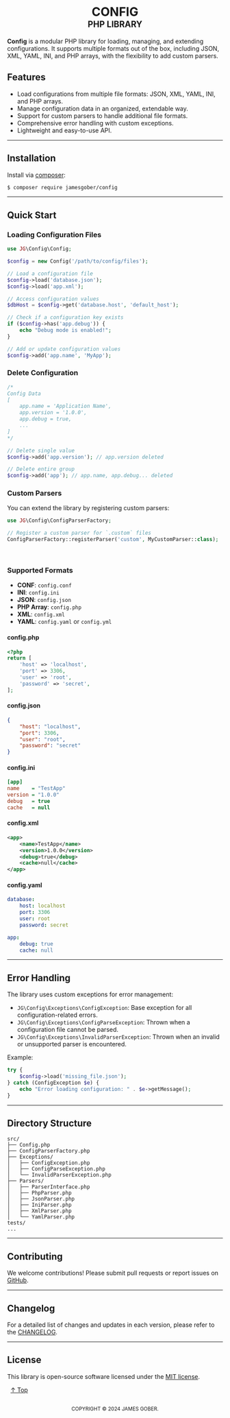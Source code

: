 <h1 align="center" id="top">
    <b>CONFIG</b>
    <br>
    <small>
        <sup>PHP LIBRARY</sup>
    </small>
</h1>

**Config** is a modular PHP library for loading, managing, and extending configurations. It supports multiple formats out of the box, including JSON, XML, YAML, INI, and PHP arrays, with the flexibility to add custom parsers.


## Features

- Load configurations from multiple file formats: JSON, XML, YAML, INI, and PHP arrays.
- Manage configuration data in an organized, extendable way.
- Support for custom parsers to handle additional file formats.
- Comprehensive error handling with custom exceptions.
- Lightweight and easy-to-use API.

---

## Installation

Install via [composer](https://getcomposer.org/download/):

```bash
$ composer require jamesgober/config
```


---

## Quick Start

### Loading Configuration Files

```php
use JG\Config\Config;

$config = new Config('/path/to/config/files');

// Load a configuration file
$config->load('database.json');
$config->load('app.xml');

// Access configuration values
$dbHost = $config->get('database.host', 'default_host');

// Check if a configuration key exists
if ($config->has('app.debug')) {
    echo "Debug mode is enabled!";
}

// Add or update configuration values
$config->add('app.name', 'MyApp');
```


### Delete Configuration
```php
/*
Config Data
[
    app.name = 'Application Name',
    app.version = '1.0.0',
    app.debug = true,
    ...
]
*/

// Delete single value
$config->add('app.version'); // app.version deleted

// Delete entire group
$config->add('app'); // app.name, app.debug... deleted
```

### Custom Parsers

You can extend the library by registering custom parsers:

```php
use JG\Config\ConfigParserFactory;

// Register a custom parser for `.custom` files
ConfigParserFactory::registerParser('custom', MyCustomParser::class);
```

&nbsp;

### Supported Formats
- **CONF**: `config.conf`
- **INI**: `config.ini`
- **JSON**: `config.json`
- **PHP Array**: `config.php`
- **XML**: `config.xml`
- **YAML**: `config.yaml` or `config.yml`

#### config.php
```php
<?php
return [
    'host' => 'localhost',
    'port' => 3306,
    'user' => 'root',
    'password' => 'secret',
];
```

#### config.json
```json
{
    "host": "localhost",
    "port": 3306,
    "user": "root",
    "password": "secret"
}
```

#### config.ini
```ini
[app]
name    = "TestApp"
version = "1.0.0"
debug   = true
cache   = null
```

#### config.xml
```xml
<app>
    <name>TestApp</name>
    <version>1.0.0</version>
    <debug>true</debug>
    <cache>null</cache>
</app>
```

#### config.yaml
```yaml
database:
    host: localhost
    port: 3306
    user: root
    password: secret

app:
    debug: true
    cache: null
```

---

## Error Handling

The library uses custom exceptions for error management:

- `JG\Config\Exceptions\ConfigException`: Base exception for all configuration-related errors.
- `JG\Config\Exceptions\ConfigParseException`: Thrown when a configuration file cannot be parsed.
- `JG\Config\Exceptions\InvalidParserException`: Thrown when an invalid or unsupported parser is encountered.

Example:
```php
try {
    $config->load('missing_file.json');
} catch (ConfigException $e) {
    echo "Error loading configuration: " . $e->getMessage();
}
```


---

## Directory Structure

```
src/
├── Config.php
├── ConfigParserFactory.php
├── Exceptions/
│   ├── ConfigException.php
│   ├── ConfigParseException.php
│   └── InvalidParserException.php
├── Parsers/
│   ├── ParserInterface.php
│   ├── PhpParser.php
│   ├── JsonParser.php
│   ├── IniParser.php
│   ├── XmlParser.php
│   └── YamlParser.php
tests/
...
```

---

## Contributing

We welcome contributions! Please submit pull requests or report issues on [GitHub](https://github.com/jamesgober/Config).

---

## **Changelog**
For a detailed list of changes and updates in each version, please refer to the [CHANGELOG](CHANGELOG.md).

---

## License

This library is open-source software licensed under the [MIT license](LICENSE).



&nbsp;
[&uarr; Top](#top)
<h2></h2>
<p align="center"><small>COPYRIGHT &copy; 2024 JAMES GOBER.</small></p>

&nbsp;